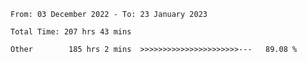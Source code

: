 <!--START_SECTION:waka-->

```text
From: 03 December 2022 - To: 23 January 2023

Total Time: 207 hrs 43 mins

Other        185 hrs 2 mins  >>>>>>>>>>>>>>>>>>>>>>---   89.08 %
```

<!--END_SECTION:waka-->